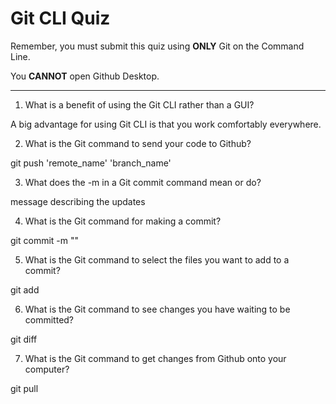 # Git CLI Quiz

Remember, you must submit this quiz using __ONLY__ Git on the Command Line. 

You __CANNOT__ open Github Desktop.

---

1. What is a benefit of using the Git CLI rather than a GUI?

A big advantage for using Git CLI is that you work comfortably everywhere.


2. What is the Git command to send your code to Github?

git push 'remote_name' 'branch_name'

3. What does the -m in a Git commit command mean or do?

message describing the updates

4. What is the Git command for making a commit?

git commit -m ""

5. What is the Git command to select the files you want to add to a commit?


git add <FILE NAME>

6. What is the Git command to see changes you have waiting to be committed?

git diff

7. What is the Git command to get changes from Github onto your computer?

git pull <REMOTENAME> <BRANCHNAME>



